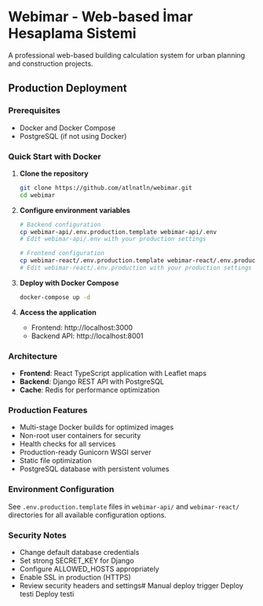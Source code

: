 # Webimar - Web-based İmar Hesaplama Sistemi

A professional web-based building calculation system for urban planning and construction projects.

## Production Deployment

### Prerequisites
- Docker and Docker Compose
- PostgreSQL (if not using Docker)

### Quick Start with Docker

1. **Clone the repository**
   ```bash
   git clone https://github.com/atlnatln/webimar.git
   cd webimar
   ```

2. **Configure environment variables**
   ```bash
   # Backend configuration
   cp webimar-api/.env.production.template webimar-api/.env
   # Edit webimar-api/.env with your production settings
   
   # Frontend configuration  
   cp webimar-react/.env.production.template webimar-react/.env.production
   # Edit webimar-react/.env.production with your production settings
   ```

3. **Deploy with Docker Compose**
   ```bash
   docker-compose up -d
   ```

4. **Access the application**
   - Frontend: http://localhost:3000
   - Backend API: http://localhost:8001

### Architecture
- **Frontend**: React TypeScript application with Leaflet maps
- **Backend**: Django REST API with PostgreSQL
- **Cache**: Redis for performance optimization

### Production Features
- Multi-stage Docker builds for optimized images
- Non-root user containers for security
- Health checks for all services
- Production-ready Gunicorn WSGI server
- Static file optimization
- PostgreSQL database with persistent volumes

### Environment Configuration
See `.env.production.template` files in `webimar-api/` and `webimar-react/` directories for all available configuration options.

### Security Notes
- Change default database credentials
- Set strong SECRET_KEY for Django
- Configure ALLOWED_HOSTS appropriately
- Enable SSL in production (HTTPS)
- Review security headers and settings# Manual deploy trigger
Deploy testi
Deploy testi
